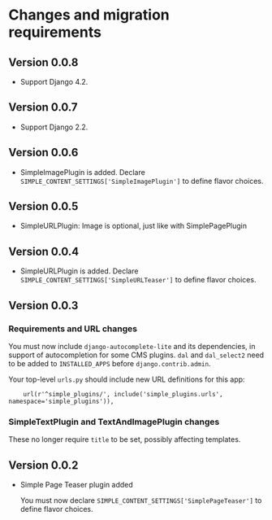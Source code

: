# Changes and migration requirements

## Version 0.0.8

* Support Django 4.2.

## Version 0.0.7

* Support Django 2.2.

## Version 0.0.6

* SimpleImagePlugin is added.  Declare
`SIMPLE_CONTENT_SETTINGS['SimpleImagePlugin']` to define flavor choices.

## Version 0.0.5

* SimpleURLPlugin: Image is optional, just like with SimplePagePlugin

## Version 0.0.4

* SimpleURLPlugin is added.  Declare
`SIMPLE_CONTENT_SETTINGS['SimpleURLTeaser']` to define flavor choices.

## Version 0.0.3

### Requirements and URL changes

You must now include `django-autocomplete-lite` and its dependencies, in
support of autocompletion for some CMS plugins.  `dal` and `dal_select2`
need to be added to `INSTALLED_APPS` before `django.contrib.admin`.

Your top-level `urls.py` should include new URL definitions for this app:

```
    url(r'^simple_plugins/', include('simple_plugins.urls', namespace='simple_plugins')),
```

### SimpleTextPlugin and TextAndImagePlugin changes

These no longer require `title` to be set, possibly affecting templates.

## Version 0.0.2

* Simple Page Teaser plugin added

  You must now declare `SIMPLE_CONTENT_SETTINGS['SimplePageTeaser']` to
  define flavor choices.
